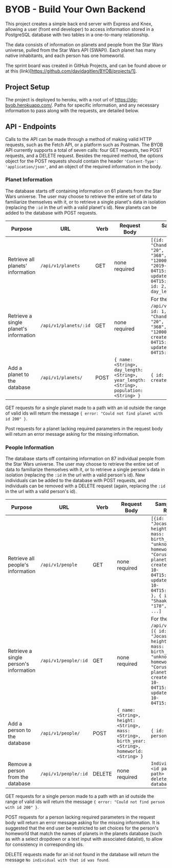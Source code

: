 # BYOB - Build Your Own Backend

This project creates a simple back end server with Express and Knex, allowing a user (front end developer) to access information stored in a PostgreSQL database with two tables in a one-to-many relationship.

The data consists of information on planets and people from the Star Wars universe, pulled from the Star Wars API (SWAPI). Each planet has many native inhabitants, and each person has one homeworld. 

The sprint board was created in GitHub Projects, and can be found above or at this (link)[https://github.com/davidagitlen/BYOB/projects/1].

## Project Setup

The project is deployed to heroku, with a root url of https://dg-byob.herokuapp.com/. Paths for specific information, and any necessary information to pass along with the requests, are detailed below.

## API - Endpoints

Calls to the API can be made through a method of making valid HTTP requests, such as the Fetch API, or a platform such as Postman. The BYOB API currently supports a total of seven calls: four GET requests, two POST requests, and a DELETE request. Besides the required method, the options object for the POST requests should contain the header `'Content-Type': 'application/json'`, and an object of the required information in the body.

### Planet Information

The database starts off containing information on 61 planets from the Star Wars universe. The user may choose to retrieve the entire set of data to familiarize themselves with it, or to retrieve a single planet's data in isolation (replacing the `:id` in the url with a valid planet's id). New planets can be added to the database with POST requests.

| Purpose | URL | Verb | Request Body | Sample Success Response |
|----|----|----|----|----|
| Retrieve all planets' information |`/api/v1/planets`| GET | none required | `[{id: 1, name: "Chandrila", day_length: "20", year_length: "368", population: "1200000000",created_at: "2019-10-04T15:37:26.913Z", updated_at: "2019-10-04T15:37:26.913Z" }, { id: 2, name: "Sullust", day_length: ... }, ...]` |
| Retrieve a single planet's information |`/api/v1/planets/:id`| GET | none required | For the path `/api/v1/planets/1` : `[{ id: 1, name: "Chandrila", day_length: "20", year_length: "368", population: "1200000000", created_at: "2019-10-04T15:37:26.913Z", updated_at: "2019-10-04T15:37:26.913Z" }]` |
| Add a planet to the database |`/api/v1/planets/`| POST | `{ name: <String>, day_length: <String>, year_length: <String>, population: <String> }` | `{ id: <new id of planet created> }` |

GET requests for a single planet made to a path with an id outside the range of valid ids will return the message `{ error: "Could not find planet with id 200" }`. 

Post requests for a planet lacking required parameters in the request body will return an error message asking for the missing information. 

### People Information 

The database starts off containing information on 87 individual people from the Star Wars universe. The user may choose to retrieve the entire set of data to familiarize themselves with it, or to retrieve a single person's data in isolation (replacing the `:id` in the url with a valid person's id). New individuals can be added to the database with POST requests, and individuals can be removed with a DELETE request (again, replacing the `:id` in the url with a valid person's id).

| Purpose | URL | Verb | Request Body | Sample Success Response |
|----|----|----|----|----|
| Retrieve all people's information |`/api/v1/people`| GET | none required | `[{id: 1, name: "Jocasta Nu", height: "167", mass: "unknown", birth_year: "unknown", homeworld: "Coruscant", planet_id: 28, created_at: "2019-10-04T15:37:27.243Z", updated_at: "2019-10-04T15:37:27.243Z" }, { id: 2, name: "Shaak Ti", height: "178", mass: ...}, ...]` |
| Retrieve a single person's information |`/api/v1/people/:id`| GET | none required | For the path `/api/v1/planets/1` : `[{ id: 1, name: "Jocasta Nu", height: "167", mass: "unknown", birth_year: "unknown", homeworld: "Coruscant", planet_id: 28, created_at: "2019-10-04T15:37:27.243Z", updated_at: "2019-10-04T15:37:27.243Z"}]` |
| Add a person to the database |`/api/v1/people/`| POST | `{ name: <String>, height: <String>, mass: <String>, birth_year: <String>, homeworld: <String> }` | `{ id: <new id of person created> }` |
| Remove a person from the database |`/api/v1/people/:id`| DELETE | none required | `Individual with id <id passed into path> has been deleted from the database.` |

GET requests for a single person made to a path with an id outside the range of valid ids will return the message `{ error: "Could not find person with id 200" }`.

POST requests for a person lacking required parameters in the request body will return an error message asking for the missing information. It is suggested that the end user be restricted to set choices for the person's homeworld that match the names of planets in the planets database (such as with a select dropdown or a text input with associated datalist), to allow for consistency in corresponding ids.

DELETE requests made for an id not found in the database will return the message `No individual with that id was found`.

